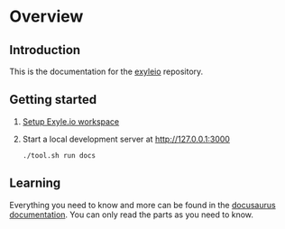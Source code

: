 # Overview

## Introduction

This is the documentation for the
[exyleio](https://github.com/exyleio/exyleio)
repository.

## Getting started

1. [Setup Exyle.io workspace](/docs/contribution-guides/developers/setting-up)

2. Start a local development server at http://127.0.0.1:3000

   ```
   ./tool.sh run docs
   ```

## Learning

Everything you need to know and more can be found in the
[docusaurus documentation](https://docusaurus.io/docs/next). You can only read
the parts as you need to know.

